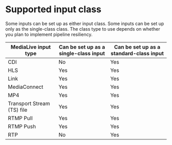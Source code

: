# Supported input class<a name="inputs-single-standard-vpc"></a>

Some inputs can be set up as either input class\. Some inputs can be set up only as the single\-class class\. The class type to use depends on whether you plan to implement pipeline resiliency\. 


| MediaLive input type | Can be set up as a single\-class input | Can be set up as a standard\-class input | 
| --- | --- | --- | 
| CDI | No | Yes | 
| HLS | Yes | Yes | 
| Link | Yes | Yes | 
| MediaConnect | Yes | Yes | 
| MP4 | Yes | Yes | 
| Transport Stream \(TS\) file | Yes | Yes | 
| RTMP Pull | Yes | Yes | 
| RTMP Push | Yes | Yes | 
| RTP | No | Yes | 